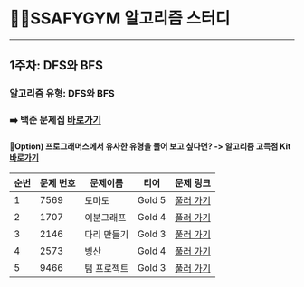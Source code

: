 # 💪🏻SSAFYGYM 알고리즘 스터디
-----
## 1주차: DFS와 BFS
### 알고리즘 유형: DFS와 BFS
### ➡️ 백준 문제집 [바로가기](https://www.acmicpc.net/workbook/view/6853)
#### 💖Option) 프로그래머스에서 유사한 유형을 풀어 보고 싶다면? -> 알고리즘 고득점 Kit [바로가기](https://school.programmers.co.kr/learn/courses/30/parts/12421)

| 순번 | 문제 번호| 문제이름 | 티어 | 문제 링크|
| --- | --- | --- | --- | --- |
| 1 | 7569 |토마토 | Gold 5 | [풀러 가기](https://www.acmicpc.net/problem/7569)|
| 2 | 1707 | 이분그래프| Gold 4 | [풀러 가기](https://www.acmicpc.net/problem/1707)|
| 3 | 2146 | 다리 만들기| Gold 3 | [풀러 가기](https://www.acmicpc.net/problem/1707) |
| 4 | 2573 |빙산 | Gold 4 | [풀러 가기](https://www.acmicpc.net/problem/1707) |
| 5 | 9466 | 텀 프로젝트| Gold 3 | [풀러 가기](https://www.acmicpc.net/problem/1707) |

 

<!--
## 주차: DFS와 BFS
### 알고리즘 유형: DFS와 BFS
### ➡️ 백준 문제집 [바로가기]()
#### 💖Option) 프로그래머스에서 유사한 유형을 풀어 보고 싶다면? -> 알고리즘 고득점 Kit [바로가기]()
| 순번 | 문제 번호| 문제이름 | 티어 | 풀이 링크 |
| --- | --- | --- | --- | --- |
| 1 |  |  |  | [풀러 가기]() |
| 2 |  |  |  | [풀러 가기]() |
| 3 |  |  |  | [풀러 가기]() |
| 4 |  |  |  | [풀러 가기]() |
| 5 |  |  |  | [풀러 가기]() |
-->
